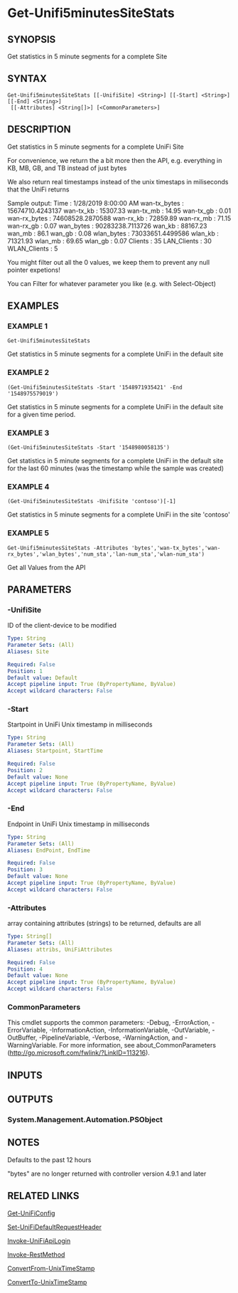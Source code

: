 ﻿---
external help file: UniFiTooling-help.xml
HelpVersion: 1.1.0
Locale: en-US
Module Guid: 7fff91a0-02eb-4df2-84d5-c7d3cd7f7a5d
Module Name: UniFiTooling
online version: https://github.com/Enatec/UniFiTooling/raw/master/docs/Get-Unifi5minutesSiteStats.md
schema: 2.0.0
---

# Get-Unifi5minutesSiteStats

## SYNOPSIS
Get statistics in 5 minute segments for a complete Site

## SYNTAX

```
Get-Unifi5minutesSiteStats [[-UnifiSite] <String>] [[-Start] <String>] [[-End] <String>]
 [[-Attributes] <String[]>] [<CommonParameters>]
```

## DESCRIPTION
Get statistics in 5 minute segments for a complete UniFi Site

For convenience, we return the a bit more then the API, e.g.
everything in KB, MB, GB, and TB instead of just bytes

We also return real timestamps instead of the unix timestaps in miliseconds that the UniFi returns

Sample output:
Time         : 1/28/2019 8:00:00 AM
wan-tx_bytes : 15674710.4243137
wan-tx_kb    : 15307.33
wan-tx_mb    : 14.95
wan-tx_gb    : 0.01
wan-rx_bytes : 74608528.2870588
wan-rx_kb    : 72859.89
wan-rx_mb    : 71.15
wan-rx_gb    : 0.07
wan_bytes    : 90283238.7113726
wan_kb       : 88167.23
wan_mb       : 86.1
wan_gb       : 0.08
wlan_bytes   : 73033651.4499586
wlan_kb      : 71321.93
wlan_mb      : 69.65
wlan_gb      : 0.07
Clients      : 35
LAN_Clients  : 30
WLAN_Clients : 5

You might filter out all the 0 values, we keep them to prevent any null pointer expetions!

You can Filter for whatever parameter you like (e.g.
with Select-Object)

## EXAMPLES

### EXAMPLE 1
```
Get-Unifi5minutesSiteStats
```

Get statistics in 5 minute segments for a complete UniFi in the default site

### EXAMPLE 2
```
(Get-Unifi5minutesSiteStats -Start '1548971935421' -End '1548975579019')
```

Get statistics in 5 minute segments for a complete UniFi in the default site for a given time period.

### EXAMPLE 3
```
(Get-Unifi5minutesSiteStats -Start '1548980058135')
```

Get statistics in 5 minute segments for a complete UniFi in the default site for the last 60 minutes (was the timestamp while the sample was created)

### EXAMPLE 4
```
(Get-Unifi5minutesSiteStats -UnifiSite 'contoso')[-1]
```

Get statistics in 5 minute segments for a complete UniFi in the site 'contoso'

### EXAMPLE 5
```
Get-Unifi5minutesSiteStats -Attributes 'bytes','wan-tx_bytes','wan-rx_bytes','wlan_bytes','num_sta','lan-num_sta','wlan-num_sta')
```

Get all Values from the API

## PARAMETERS

### -UnifiSite
ID of the client-device to be modified

```yaml
Type: String
Parameter Sets: (All)
Aliases: Site

Required: False
Position: 1
Default value: Default
Accept pipeline input: True (ByPropertyName, ByValue)
Accept wildcard characters: False
```

### -Start
Startpoint in UniFi Unix timestamp in milliseconds

```yaml
Type: String
Parameter Sets: (All)
Aliases: Startpoint, StartTime

Required: False
Position: 2
Default value: None
Accept pipeline input: True (ByPropertyName, ByValue)
Accept wildcard characters: False
```

### -End
Endpoint in UniFi Unix timestamp in milliseconds

```yaml
Type: String
Parameter Sets: (All)
Aliases: EndPoint, EndTime

Required: False
Position: 3
Default value: None
Accept pipeline input: True (ByPropertyName, ByValue)
Accept wildcard characters: False
```

### -Attributes
array containing attributes (strings) to be returned, defaults are all

```yaml
Type: String[]
Parameter Sets: (All)
Aliases: attribs, UniFiAttributes

Required: False
Position: 4
Default value: None
Accept pipeline input: True (ByPropertyName, ByValue)
Accept wildcard characters: False
```

### CommonParameters
This cmdlet supports the common parameters: -Debug, -ErrorAction, -ErrorVariable, -InformationAction, -InformationVariable, -OutVariable, -OutBuffer, -PipelineVariable, -Verbose, -WarningAction, and -WarningVariable.
For more information, see about_CommonParameters (http://go.microsoft.com/fwlink/?LinkID=113216).

## INPUTS

## OUTPUTS

### System.Management.Automation.PSObject
## NOTES
Defaults to the past 12 hours

"bytes" are no longer returned with controller version 4.9.1 and later

## RELATED LINKS

[Get-UniFiConfig]()

[Set-UniFiDefaultRequestHeader]()

[Invoke-UniFiApiLogin]()

[Invoke-RestMethod]()

[ConvertFrom-UnixTimeStamp]()

[ConvertTo-UnixTimeStamp]()


